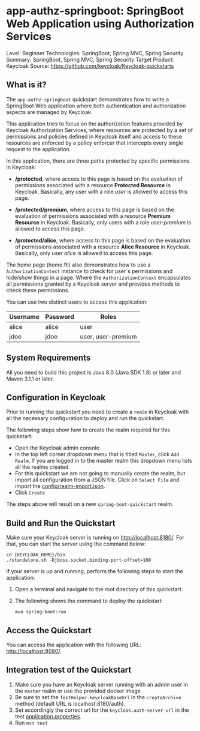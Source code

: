 app-authz-springboot: SpringBoot Web Application using Authorization Services
===================================================

Level: Beginner
Technologies: SpringBoot, Spring MVC, Spring Security
Summary: SpringBoot, Spring MVC, Spring Security
Target Product: <span>Keycloak</span>
Source: <https://github.com/keycloak/Keycloak-quickstarts>


What is it?
-----------

The `app-authz-springboot` quickstart demonstrates how to write a SpringBoot Web application where both authentication and
authorization aspects are managed by <span>Keycloak</span>.

This application tries to focus on the authorization features provided by <span>Keycloak</span> Authorization Services, where resources are
protected by a set of permissions and policies defined in Keycloak itself and access to these resources are enforced by a policy enforcer
that intercepts every single request to the application.

In this application, there are three paths protected by specific permissions in <span>Keycloak</span>:

* **/protected**, where access to this page is based on the evaluation of permissions associated with a resource **Protected Resource** in <span>Keycloak</span>. Basically,
any user with a role *user* is allowed to access this page.

* **/protected/premium**, where access to this page is based on the evaluation of permissions associated with a resource **Premium Resource** in <span>Keycloak</span>. Basically,
only users with a role *user-premium* is allowed to access this page.

* **/protected/alice**, where access to this page is based on the evaluation of permissions associated with a resource **Alice Resource** in <span>Keycloak</span>. Basically,
only user *alice* is allowed to access this page.

The home page (home.ftl) also demonstrates how to use a ``AuthorizationContext`` instance to check for user`s permissions and hide/show
things in a page. Where the ``AuthorizationContext`` encapsulates all permissions granted by a <span>Keycloak</span> server and provides methods
to check these permissions.

You can use two distinct users to access this application:

|Username|Password|Roles|
|---|---|---|
|alice|alice|user|
|jdoe|jdoe|user, user-premium|


System Requirements
-------------------

All you need to build this project is Java 8.0 (Java SDK 1.8) or later and Maven 3.1.1 or later.


Configuration in <span>Keycloak</span>
-----------------------

Prior to running the quickstart you need to create a `realm` in <span>Keycloak</span> with all the necessary configuration to deploy and run the quickstart.

The following steps show how to create the realm required for this quickstart:

* Open the <span>Keycloak</span> admin console
* In the top left corner dropdown menu that is titled `Master`, click `Add Realm`. If you are logged in to the master realm this dropdown menu lists all the realms created.
* For this quickstart we are not going to manually create the realm, but import all configuration from a JSON file. Click on `Select File` and import the [config/realm-import.json](config/realm-import.json).
* Click `Create`

The steps above will result on a new `spring-boot-quickstart` realm.

Build and Run the Quickstart
-------------------------------

Make sure your <span>Keycloak</span> server is running on <http://localhost:8180/>. For that, you can start the server using the command below:

   ````
   cd {KEYCLOAK_HOME}/bin
   ./standalone.sh -Djboss.socket.binding.port-offset=100
   
   ````

If your server is up and running, perform the following steps to start the application:

1. Open a terminal and navigate to the root directory of this quickstart.

2. The following shows the command to deploy the quickstart:

   ````
   mvn spring-boot:run

   ````

Access the Quickstart
---------------------

You can access the application with the following URL: <http://localhost:8080/>.

Integration test of the Quickstart
----------------------------------

1. Make sure you have an <span>Keycloak</span> server running with an admin user in the `master` realm or use the provided docker image
2. Be sure to set the `TestHelper.keycloakBaseUrl` in the `createArchive` method (default URL is localhost:8180/auth).
3. Set accordingly the correct url for the `keycloak.auth-server-url` in the test [application.properties](src/test/resources/application.properties).
4. Run `mvn test`
